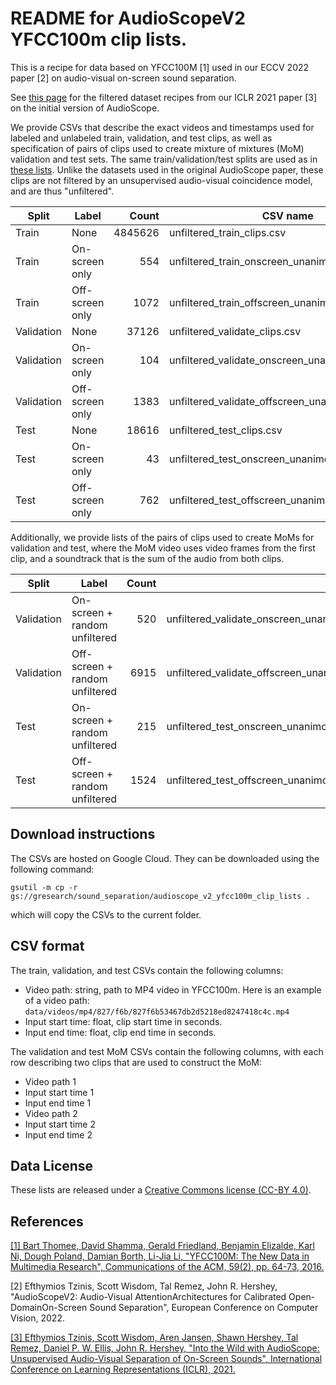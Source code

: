 # README for AudioScopeV2 YFCC100m clip lists.
This is a recipe for data based on YFCC100M [1] used in
our ECCV 2022 paper [2] on audio-visual on-screen sound separation.

See <a href="https://github.com/google-research/sound-separation/tree/master/datasets/audioscope">this page</a> for the filtered dataset recipes from our ICLR 2021 paper [3] on the initial version of AudioScope.

We provide CSVs that describe the exact videos and timestamps used
for labeled and unlabeled train, validation, and test clips, as well as specification of pairs of clips used to create mixture of mixtures (MoM) validation and test sets.
The same train/validation/test splits are used as in <a href="https://github.com/google-research/sound-separation/tree/master/datasets/yfcc100m">these lists</a>. Unlike the datasets used in the original AudioScope paper, these clips are not filtered by an unsupervised audio-visual coincidence model, and are thus "unfiltered".

| Split     | Label           | Count       | CSV name                                       |
|-----------|-----------------|------------:|------------------------------------------------|
|Train      | None            | 4845626     | unfiltered_train_clips.csv                       |
|Train      | On-screen only  |     554     | unfiltered_train_onscreen_unanimous_clips.csv    |
|Train      | Off-screen only |    1072     | unfiltered_train_offscreen_unanimous_clips.csv   |
|Validation | None            |   37126     | unfiltered_validate_clips.csv                    |
|Validation | On-screen only  |     104     | unfiltered_validate_onscreen_unanimous_clips.csv |
|Validation | Off-screen only |    1383     | unfiltered_validate_offscreen_unanimous_clips.csv|
|Test       | None            |   18616     | unfiltered_test_clips.csv                        |
|Test       | On-screen only  |      43     | unfiltered_test_onscreen_unanimous_clips.csv     |
|Test       | Off-screen only |     762     | unfiltered_test_offscreen_unanimous_clips.csv     |

Additionally, we provide lists of the pairs of clips used to create MoMs for validation and test, where the MoM video uses video frames from the first clip, and a soundtrack that is the sum of the audio from both clips.

| Split     | Label                   | Count       | CSV name                                                                    |
|-----------|-------------------------|------------:|-----------------------------------------------------------------------------|
|Validation | On-screen + random unfiltered  |  520       | unfiltered_validate_onscreen_unanimous_plus_random_unfiltered_mom_clips.csv |
|Validation | Off-screen + random unfiltered | 6915       | unfiltered_validate_offscreen_unanimous_plus_random_unfiltered_mom_clips.csv|
|Test       | On-screen + random unfiltered  |  215       | unfiltered_test_onscreen_unanimous_plus_random_unfiltered_mom_clips.csv     |
|Test       | Off-screen + random unfiltered | 1524       | unfiltered_test_offscreen_unanimous_plus_random_unfiltered_mom_clips.csv    |

## Download instructions

The CSVs are hosted on Google Cloud. They can be downloaded using the following command:

```
gsutil -m cp -r gs://gresearch/sound_separation/audioscope_v2_yfcc100m_clip_lists .
```

which will copy the CSVs to the current folder.

## CSV format

The train, validation, and test CSVs contain the following columns:

* Video path: string, path to MP4 video in YFCC100m. Here is an example of a video path:
```data/videos/mp4/827/f6b/827f6b53467db2d5218ed8247418c4c.mp4```
* Input start time: float, clip start time in seconds.
* Input end time: float, clip end time in seconds.

The validation and test MoM CSVs contain the following columns, with each row describing two
clips that are used to construct the MoM:

* Video path 1
* Input start time 1
* Input end time 1
* Video path 2
* Input start time 2
* Input end time 2

## Data License

These lists are released under a <a href="https://creativecommons.org/licenses/by/4.0/">Creative Commons license (CC-BY 4.0)</a>.

## References

<a href="https://dl.acm.org/doi/pdf/10.1145/2812802">[1] Bart Thomee, David Shamma, Gerald Friedland, Benjamin Elizalde, Karl Ni, Dough Poland, Damian Borth, Li-Jia Li, "YFCC100M: The New Data in Multimedia Research", Communications of the ACM, 59(2), pp. 64-73, 2016.</a>

[2] Efthymios Tzinis, Scott Wisdom, Tal Remez, John R. Hershey, "AudioScopeV2: Audio-Visual AttentionArchitectures for Calibrated Open-DomainOn-Screen Sound Separation", European Conference on Computer Vision, 2022.

<a href="https://openreview.net/forum?id=MDsQkFP1Aw">[3] Efthymios Tzinis, Scott Wisdom, Aren Jansen, Shawn Hershey, Tal Remez, Daniel P. W. Ellis, John R. Hershey, "Into the Wild with AudioScope: Unsupervised Audio-Visual Separation of On-Screen Sounds", International Conference on Learning Representations (ICLR), 2021.</a>
